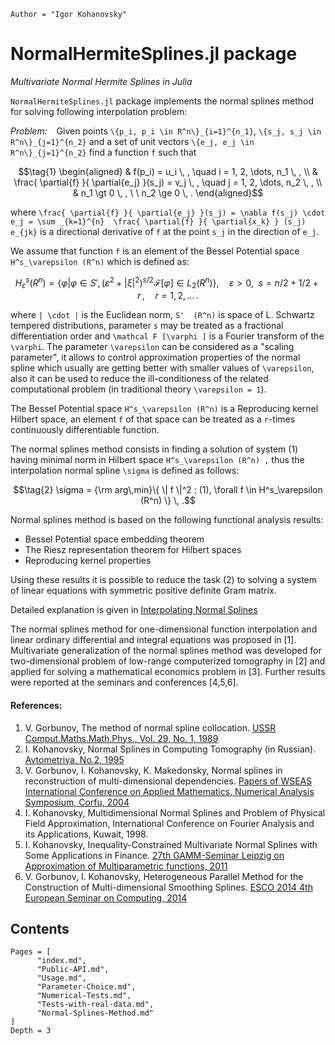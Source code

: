 ```@meta
Author = "Igor Kohanovsky"
```

# NormalHermiteSplines.jl package

*Multivariate Normal Hermite Splines in Julia*

`NormalHermiteSplines.jl` package implements the normal splines method for solving following interpolation problem:

*Problem:*   Given points ``\{p_i, p_i \in R^n\}_{i=1}^{n_1}``, ``\{s_j, s_j \in R^n\}_{j=1}^{n_2}`` and a set of unit vectors ``\{e_j, e_j \in R^n\}_{j=1}^{n_2}`` find a function ``f`` such that

```math
\tag{1}
\begin{aligned}
& f(p_i) =  u_i \, , \quad  i = 1, 2, \dots, n_1 \, ,
\\  
& \frac{ \partial{f} }{ \partial{e_j} }(s_j) =  v_j \, , \quad  j = 1, 2, \dots, n_2 \, ,
\\
& n_1 \gt 0 \, ,  \ \  n_2 \ge 0 \, .
\end{aligned}
```
where ``\frac{ \partial{f} }{ \partial{e_j} }(s_j) = \nabla f(s_j) \cdot e_j = \sum _{k=1}^{n}  \frac{ \partial{f} }{ \partial{x_k} } (s_j) e_{jk}`` is a directional derivative of ``f`` at the point ``s_j`` in the direction of ``e_j``.

We assume that function ``f`` is an element of the Bessel Potential space ``H^s_\varepsilon (R^n)`` which is defined as:

```math
   H^s_\varepsilon (R^n) = \left\{ \varphi | \varphi \in S' ,
  ( \varepsilon ^2 + | \xi |^2 )^{s/2}{\mathcal F} [\varphi ] \in L_2 (R^n) \right\} , \quad
  \varepsilon \gt 0 , \ \ s = n/2 + 1/2 + r \, , \quad r = 1,2,\dots \, .
```
where ``| \cdot |`` is the Euclidean norm, ``S'  (R^n)`` is space of L. Schwartz tempered distributions, parameter ``s`` may be treated as a fractional differentiation order and ``\mathcal F [\varphi ]`` is a Fourier transform of the ``\varphi``. The parameter ``\varepsilon`` can be considered as a "scaling parameter", it allows to control approximation properties of the normal spline which usually are getting better with smaller values of ``\varepsilon``, also it can be used to reduce the ill-conditioness of the related computational problem (in traditional theory ``\varepsilon = 1``).

The Bessel Potential space ``H^s_\varepsilon (R^n)`` is a Reproducing kernel Hilbert space, an element ``f`` of that space can be treated as a ``r``-times continuously differentiable function.

The normal splines method consists in finding a solution of system (1) having minimal norm in Hilbert space ``H^s_\varepsilon (R^n) ,`` thus the interpolation normal spline ``\sigma`` is defined as follows:

```math
\tag{2}
   \sigma = {\rm arg\,min}\{  \| f \|^2 : (1), \forall f \in H^s_\varepsilon (R^n) \} \, .
```

Normal splines method is based on the following functional analysis results:

* Bessel Potential space embedding theorem
* The Riesz representation theorem for Hilbert spaces
* Reproducing kernel properties

Using these results it is possible to reduce the task (2) to solving a system of linear equations with symmetric positive definite Gram matrix.

Detailed explanation is given in [Interpolating Normal Splines](https://igorkohan.github.io/NormalHermiteSplines.jl/stable/Interpolating-Normal-Splines/)

The normal splines method for one-dimensional function interpolation and linear ordinary differential and integral equations was proposed in [1]. Multivariate generalization of the normal splines method was developed for two-dimensional problem of low-range computerized tomography in [2] and applied for solving a mathematical economics problem in [3]. Further results were reported at the seminars and conferences [4,5,6].

#### References:

1. V. Gorbunov, The method of normal spline collocation. [USSR Comput.Maths.Math.Phys., Vol. 29, No. 1, 1989](https://www.sciencedirect.com/science/article/abs/pii/0041555389900591)
2. I. Kohanovsky, Normal Splines in Computing Tomography (in Russian). [Avtometriya, No.2, 1995](https://www.iae.nsk.su/images/stories/5_Autometria/5_Archives/1995/2/84-89.pdf)
3. V. Gorbunov, I. Kohanovsky, K. Makedonsky, Normal splines in reconstruction of multi-dimensional dependencies. [Papers of WSEAS International Conference on Applied Mathematics, Numerical Analysis Symposium, Corfu, 2004](http://www.wseas.us/e-library/conferences/corfu2004/papers/488-312.pdf)
4. I. Kohanovsky, Multidimensional Normal Splines and Problem of Physical Field Approximation, International Conference on Fourier Analysis and its Applications, Kuwait, 1998.
5. I. Kohanovsky, Inequality-Constrained Multivariate Normal Splines with Some Applications in Finance. [27th GAMM-Seminar Leipzig on Approximation of Multiparametric functions, 2011](https://www.mis.mpg.de/scicomp/gamm27/Igor_Kohanovsky.pdf)
6. V. Gorbunov, I. Kohanovsky, Heterogeneous Parallel Method for the Construction of Multi-dimensional Smoothing Splines. [ESCO 2014 4th European Seminar on Computing, 2014](https://www.ana.iusiani.ulpgc.es/proyecto2015-2017/pdfnew/ESCO2014_Book_of_Abstracts.pdf)

## Contents

```@contents
Pages = [
      "index.md",
      "Public-API.md",
      "Usage.md",
      "Parameter-Choice.md",
      "Numerical-Tests.md",
      "Tests-with-real-data.md",
      "Normal-Splines-Method.md"
]
Depth = 3
```
